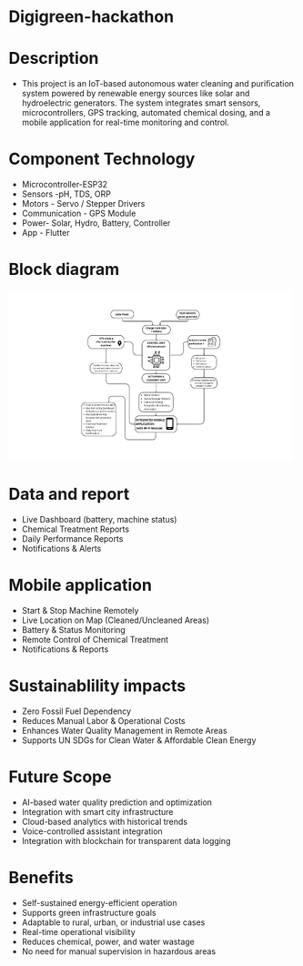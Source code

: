 # Digigreen-hackathon

# Description
<ul>
  <li>This project is an IoT-based autonomous water cleaning and purification system powered by renewable energy sources like solar and hydroelectric generators. The system integrates smart sensors, microcontrollers, GPS tracking, automated chemical dosing, and a mobile application for real-time monitoring and control.

</li>
</ul>

# Component	Technology
<ul>
<li>Microcontroller-ESP32</li>
<li>Sensors	-pH, TDS, ORP</li>
<li>Motors	- Servo / Stepper Drivers</li>
<li>Communication	- GPS Module</li>
<li>Power-	Solar, Hydro, Battery, Controller</li>
<li>App -	Flutter </li>

</ul>

# Block diagram
<img src="blockdiagram lake cleaning.jpeg" width="500" height="300">

# Data and report
<ul>
<li>Live Dashboard (battery, machine status)</li>

<li>Chemical Treatment Reports</li>

<li>Daily Performance Reports</li>

<li>Notifications & Alerts</li>


</ul>

# Mobile application
<ul>
<li>Start & Stop Machine Remotely</li>
<li>Live Location on Map (Cleaned/Uncleaned Areas)</li>
<li>Battery & Status Monitoring</li>
<li>Remote Control of Chemical Treatment</li>
<li>Notifications & Reports</li>
</ul>

# Sustainablility impacts
<ul>
<li> Zero Fossil Fuel Dependency</li>
<li>Reduces Manual Labor & Operational Costs</li>
<li>Enhances Water Quality Management in Remote Areas</li>
<li>Supports UN SDGs for Clean Water & Affordable Clean Energy</li>
</ul>

# Future Scope
<ul>
<li>AI-based water quality prediction and optimization</li>
<li>Integration with smart city infrastructure</li>
<li>Cloud-based analytics with historical trends</li>
<li>Voice-controlled assistant integration</li>
<li>Integration with blockchain for transparent data logging</li>
</ul>

# Benefits
<ul>
<li>Self-sustained energy-efficient operation</li>
<li>Supports green infrastructure goals</li>
<li>Adaptable to rural, urban, or industrial use cases</li>
<li>Real-time operational visibility</li>
<li>Reduces chemical, power, and water wastage</li>
<li>No need for manual supervision in hazardous areas</li>
</ul>



